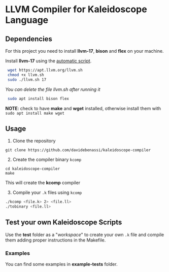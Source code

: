 # LLVM Compiler for Kaleidoscope Language

## Dependencies

For this project you need to install **llvm-17**, **bison** and **flex** on your machine.

Install **llvm-17** using the [automatic script](https://apt.llvm.org/).
```bash
 wget https://apt.llvm.org/llvm.sh
 chmod +x llvm.sh
 sudo ./llvm.sh 17
```
_You can delete the file llvm.sh after running it_

```bash
 sudo apt install bison flex
```
**NOTE**: check to have **make** and **wget** installed, otherwise install them with ```sudo apt install make wget``` 

## Usage

1. Clone the repository
```
git clone https://github.com/davidebenassi/kaleidoscope-compiler
```

2. Create the compiler binary ```kcomp```
```
cd kaleidoscope-compiler
make
``` 
This will create the **kcomp** compiler 

3. Compile your ```.k``` files using ```kcomp```
```bash
./kcomp <file.k> 2> <file.ll>
./tobinary <file.ll>
```

## Test your own Kaleidoscope Scripts
Use the **test** folder as a "_workspace_" to create your own ```.k``` file and compile them adding proper instructions in the Makefile.

### Examples
You can find some examples in **example-tests** folder.
